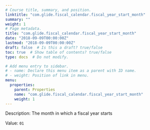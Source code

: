 ```yaml
---
# Course title, summary, and position.
linktitle: "com.glide.fiscal_calendar.fiscal_year_start_month"
summary: ""
weight: 1
# Page metadata.
title: "com.glide.fiscal_calendar.fiscal_year_start_month"
date: "2018-09-09T00:00:00Z"
lastmod: "2018-09-09T00:00:00Z"
draft: false  # Is this a draft? true/false
toc: true  # Show table of contents? true/false
type: docs  # Do not modify.

# Add menu entry to sidebar.
# - name: Declare this menu item as a parent with ID name.
# - weight: Position of link in menu.
menu:
  properties:
    parent: Properties
    name: "com.glide.fiscal_calendar.fiscal_year_start_month"
    weight: 1
---
```


Description: The month in which a fiscal year starts


Value: `01`